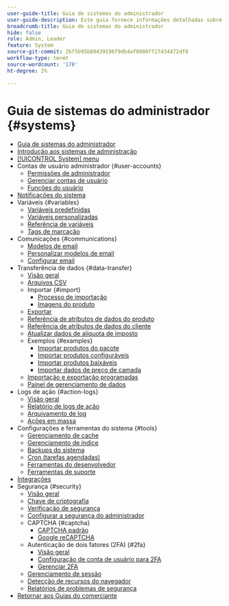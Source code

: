 ```yaml
---
user-guide-title: Guia de sistemas do administrador
user-guide-description: Este guia fornece informações detalhadas sobre a segurança do administrador, as operações de manutenção e os recursos do sistema que oferecem suporte às funções organizacionais na loja da Adobe Commerce.
breadcrumb-title: Guia de sistemas do administrador
hide: false
role: Admin, Leader
feature: System
source-git-commit: 2bf5b95b89439196f9db4af0908ff27434472df8
workflow-type: tm+mt
source-wordcount: '178'
ht-degree: 2%

---
```



# Guia de sistemas do administrador {#systems}

- [Guia de sistemas do administrador](guide-overview.md)
- [Introdução aos sistemas de administração](introduction.md)
- [[!UICONTROL System] menu](system-menu.md)
- Contas de usuário administrador {#user-accounts}
   - [Permissões de administrador](permissions.md)
   - [Gerenciar contas de usuário](permissions-users-all.md)
   - [Funções do usuário](permissions-user-roles.md)
- [Notificações do sistema](notifications.md)
- Variáveis {#variables}
   - [Variáveis predefinidas](variables-predefined.md)
   - [Variáveis personalizadas](variables-custom.md)
   - [Referência de variáveis](variables-reference.md)
   - [Tags de marcação](markup-tags.md)
- Comunicações {#communications}
   - [Modelos de email](email-templates.md)
   - [Personalizar modelos de email](email-template-custom.md)
   - [Configurar email](email-communications.md)
- Transferência de dados {#data-transfer}
   - [Visão geral](data-transfer.md)
   - [Arquivos CSV](data-csv.md)
   - Importar {#import}
      - [Processo de importação](data-import.md)
      - [Imagens do produto](data-import-product-images.md)
   - [Exportar](data-export.md)
   - [Referência de atributos de dados do produto](data-attributes-product.md)
   - [Referência de atributos de dados do cliente](data-attributes-customer.md)
   - [Atualizar dados de alíquota de imposto](data-transfer-tax-rates.md)
   - Exemplos {#examples}
      - [Importar produtos do pacote](data-transfer-bundle-products.md)
      - [Importar produtos configuráveis](data-transfer-configurable-products.md)
      - [Importar produtos baixáveis](data-transfer-downloadable-products.md)
      - [Importar dados de preço de camada](data-import-price-tier.md)
   - [Importação e exportação programadas](data-scheduled-import-export.md)
   - [Painel de gerenciamento de dados](data-dashboard.md)
- Logs de ação {#action-logs}
   - [Visão geral](action-log.md)
   - [Relatório de logs de ação](action-log-report.md)
   - [Arquivamento de log](action-log-archive.md)
   - [Ações em massa](action-log-bulk-actions.md)
- Configurações e ferramentas do sistema {#tools}
   - [Gerenciamento de cache](cache-management.md)
   - [Gerenciamento de índice](index-management.md)
   - [Backups do sistema](backups.md)
   - [Cron (tarefas agendadas)](cron.md)
   - [Ferramentas do desenvolvedor](developer-tools.md)
   - [Ferramentas de suporte](support.md)
- [Integrações](integrations.md)
- Segurança {#security}
   - [Visão geral](security.md)
   - [Chave de criptografia](encryption-key.md)
   - [Verificação de segurança](security-scan.md)
   - [Configurar a segurança do administrador](security-admin.md)
   - CAPTCHA {#captcha}
      - [CAPTCHA padrão](security-captcha.md)
      - [Google reCAPTCHA](security-google-recaptcha.md)
   - Autenticação de dois fatores (2FA) {#2fa}
      - [Visão geral](security-two-factor-authentication.md)
      - [Configuração de conta de usuário para 2FA](security-two-factor-authentication-use.md)
      - [Gerenciar 2FA](security-two-factor-authentication-manage.md)
   - [Gerenciamento de sessão](security-session-management.md)
   - [Detecção de recursos do navegador](security-browser-capabilities-detection.md)
   - [Relatórios de problemas de segurança](security-issue-reporting.md)
- [Retornar aos Guias do comerciante](https://experienceleague.adobe.com/en/docs/commerce-admin/user-guides/home)


